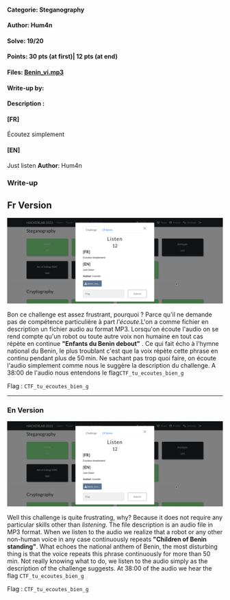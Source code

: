 #### Categorie: Steganography
#### **Author**: Hum4n
#### Solve: 19/20 
#### Points: 30 pts (at first)|  12 pts (at end)
#### Files: [Benin_vi.mp3](Files/Benin_vi.mp3)   
#### Write-up by: 
#### Description :
#### **[FR]**
Écoutez simplement
#### **[EN]**
Just listen
**Author**: Hum4n

### Write-up
## Fr Version

![listen](Images/listen.png)

Bon ce challenge est assez frustrant, pourquoi ? Parce qu'il ne demande pas de compétence particulière à part *l'écoute*.L'on a comme fichier en description un fichier audio au format MP3.
Lorsqu'on écoute l'audio on se rend compte qu'un robot ou toute autre voix non humaine en tout cas répète en continue **"Enfants du Benin debout"** .  Ce qui fait écho à l'hymne national du Benin, le plus troublant c'est que la voix répète cette phrase en continu pendant plus de 50 min.
Ne sachant pas trop quoi faire, on écoute l'audio simplement comme nous le suggère la description du challenge.
A 38:00 de l'audio nous entendons le flag`CTF_tu_ecoutes_bien_g`

Flag : `CTF_tu_ecoutes_bien_g`

------------------------------------------------------------------
### En Version


![listen](Images/listen.png)



Well this challenge is quite frustrating, why? Because it does not require any particular skills other than *listening*. The file description is an audio file in MP3 format.
When we listen to the audio we realize that a robot or any other non-human voice in any case continuously repeats **"Children of Benin standing"**. What echoes the national anthem of Benin, the most disturbing thing is that the voice repeats this phrase continuously for more than 50 min.
Not really knowing what to do, we listen to the audio simply as the description of the challenge suggests.
At 38:00 of the audio we hear the flag `CTF_tu_ecoutes_bien_g`

Flag : `CTF_tu_ecoutes_bien_g` 